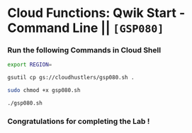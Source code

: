 # Cloud Functions: Qwik Start - Command Line || `[GSP080]`

### Run the following Commands in Cloud Shell

```bash
export REGION=
```

```bash
gsutil cp gs://cloudhustlers/gsp080.sh .

sudo chmod +x gsp080.sh

./gsp080.sh
```

### Congratulations for completing the Lab !
